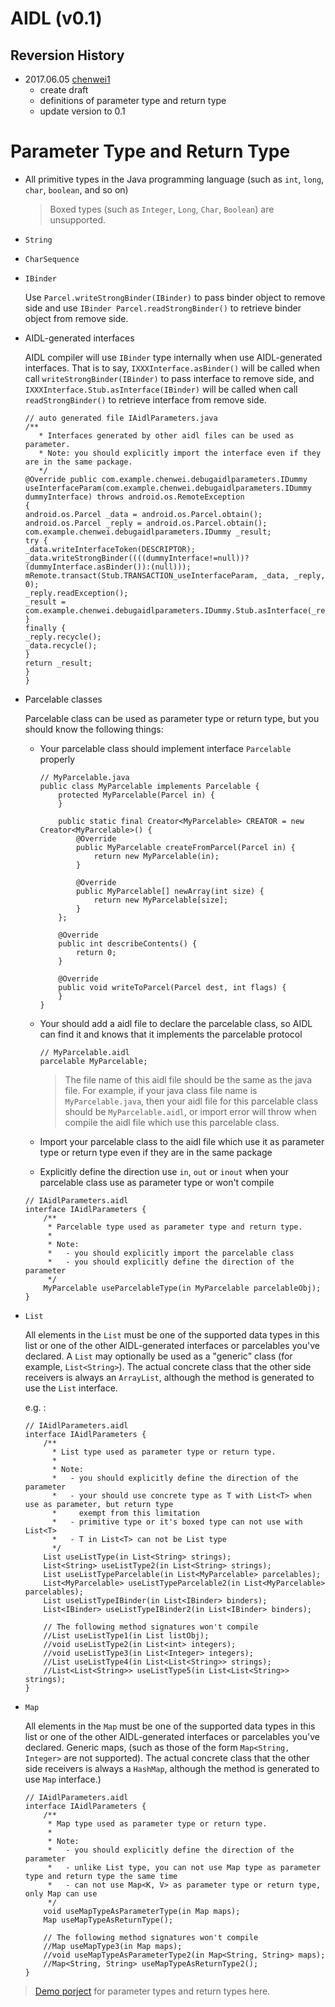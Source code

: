 AIDL (v0.1)
============

Reversion History
-----------------
* 2017.06.05 [chenwei1][chenwei1]
  - create draft
  - definitions of parameter type and return type
  - update version to 0.1

# Parameter Type and Return Type

- All primitive types in the Java programming language (such as `int`, `long`, `char`, `boolean`, and so on)

  > Boxed types (such as `Integer`, `Long`, `Char`, `Boolean`) are unsupported.

- `String`

- `CharSequence`

- `IBinder`

  Use `Parcel.writeStrongBinder(IBinder)` to pass binder object to remove side and use `IBinder Parcel.readStrongBinder()` to retrieve binder object from remove side.

- AIDL-generated interfaces

  AIDL compiler will use `IBinder` type internally when use AIDL-generated interfaces. That is to say, `IXXXInterface.asBinder()` will be called when call `writeStrongBinder(IBinder)` to pass interface to remove side, and `IXXXInterface.Stub.asInterface(IBinder)` will be called when call `readStrongBinder()` to retrieve interface from remove side.

  ```
  // auto generated file IAidlParameters.java
  /**
     * Interfaces generated by other aidl files can be used as parameter.
     * Note: you should explicitly import the interface even if they are in the same package.
     */
  @Override public com.example.chenwei.debugaidlparameters.IDummy useInterfaceParam(com.example.chenwei.debugaidlparameters.IDummy dummyInterface) throws android.os.RemoteException
  {
  android.os.Parcel _data = android.os.Parcel.obtain();
  android.os.Parcel _reply = android.os.Parcel.obtain();
  com.example.chenwei.debugaidlparameters.IDummy _result;
  try {
  _data.writeInterfaceToken(DESCRIPTOR);
  _data.writeStrongBinder((((dummyInterface!=null))?(dummyInterface.asBinder()):(null)));
  mRemote.transact(Stub.TRANSACTION_useInterfaceParam, _data, _reply, 0);
  _reply.readException();
  _result = com.example.chenwei.debugaidlparameters.IDummy.Stub.asInterface(_reply.readStrongBinder());
  }
  finally {
  _reply.recycle();
  _data.recycle();
  }
  return _result;
  }
  }
  ```

- Parcelable classes

  Parcelable class can be used as parameter type or return type, but you should know the following things:

  - Your parcelable class should implement interface `Parcelable` properly

    ```
    // MyParcelable.java
    public class MyParcelable implements Parcelable {
        protected MyParcelable(Parcel in) {
        }

        public static final Creator<MyParcelable> CREATOR = new Creator<MyParcelable>() {
            @Override
            public MyParcelable createFromParcel(Parcel in) {
                return new MyParcelable(in);
            }

            @Override
            public MyParcelable[] newArray(int size) {
                return new MyParcelable[size];
            }
        };

        @Override
        public int describeContents() {
            return 0;
        }

        @Override
        public void writeToParcel(Parcel dest, int flags) {
        }
    }
    ```

  - Your should add a aidl file to declare the parcelable class, so AIDL can find it and knows that it implements the parcelable protocol

    ```
    // MyParcelable.aidl
    parcelable MyParcelable;
    ```

    > The file name of this aidl file should be the same as the java file. For example, if your java class file name is `MyParcelable.java`, then your aidl file for this parcelable class should be `MyParcelable.aidl`, or import error will throw when compile the aidl file which use this parcelable class.

  - Import your parcelable class to the aidl file which use it as parameter type or return type even if they are in the same package

  - Explicitly define the direction use `in`, `out` or `inout` when your parcelable class use as parameter type or won't compile

  ```
  // IAidlParameters.aidl
  interface IAidlParameters {
      /**
       * Parcelable type used as parameter type and return type.
       *
       * Note:
       *   - you should explicitly import the parcelable class
       *   - you should explicitly define the direction of the parameter
       */
      MyParcelable useParcelableType(in MyParcelable parcelableObj);
  }
  ```

- `List`

  All elements in the `List` must be one of the supported data types in this list or one of the other AIDL-generated interfaces or parcelables you've declared. A `List` may optionally be used as a "generic" class (for example, `List<String>`). The actual concrete class that the other side receivers is always an `ArrayList`, although the method is generated to use the `List` interface.

  e.g. :
  ```
  // IAidlParameters.aidl
  interface IAidlParameters {
      /**
        * List type used as parameter type or return type.
        *
        * Note:
        *   - you should explicitly define the direction of the parameter
        *   - your should use concrete type as T with List<T> when use as parameter, but return type
        *     exempt from this limitation
        *   - primitive type or it's boxed type can not use with List<T>
        *   - T in List<T> can not be List type
        */
      List useListType(in List<String> strings);
      List<String> useListType2(in List<String> strings);
      List useListTypeParcelable(in List<MyParcelable> parcelables);
      List<MyParcelable> useListTypeParcelable2(in List<MyParcelable> parcelables);
      List useListTypeIBinder(in List<IBinder> binders);
      List<IBinder> useListTypeIBinder2(in List<IBinder> binders);

      // The following method signatures won't compile
      //List useListType1(in List listObj);
      //void useListType2(in List<int> integers);
      //void useListType3(in List<Integer> integers);
      //List useListType4(in List<List<String>> strings);
      //List<List<String>> useListType5(in List<List<String>> strings);
  }
  ```

- `Map`

  All elements in the `Map` must be one of the supported data types in this list or one of the other AIDL-generated interfaces or parcelables you've declared. Generic maps, (such as those of the form `Map<String, Integer>` are not supported). The actual concrete class that the other side receivers is always a `HashMap`, although the method is generated to use `Map` interface.)

  ```
  // IAidlParameters.aidl
  interface IAidlParameters {
      /**
       * Map type used as parameter type or return type.
       *
       * Note:
       *   - you should explicitly define the direction of the parameter
       *   - unlike List type, you can not use Map type as parameter type and return type the same time
       *   - can not use Map<K, V> as parameter type or return type, only Map can use
       */
      void useMapTypeAsParameterType(in Map maps);
      Map useMapTypeAsReturnType();

      // The following method signatures won't compile
      //Map useMapType3(in Map maps);
      //void useMapTypeAsParameterType2(in Map<String, String> maps);
      //Map<String, String> useMapTypeAsReturnType2();
  }
  ```

> [Demo porject](https://github.com/weichen2046/demos/tree/master/DebugAIDLParameters) for parameter types and return types here.

[chenwei1]: mailto:weichen2046@gmail.com
